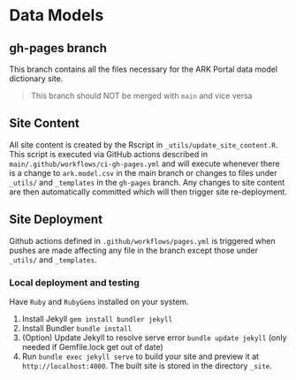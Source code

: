 # Data Models

## gh-pages branch

This branch contains all the files necessary for the ARK Portal data model dictionary 
site. 

> This branch should NOT be merged with `main` and vice versa

## Site Content

All site content is created by the Rscript in `_utils/update_site_content.R`. This 
script is executed via GitHub actions described in `main/.github/workflows/ci-gh-pages.yml` 
and will execute whenever there is a change to `ark.model.csv` in the main branch 
or changes to files under `_utils/` and `_templates` in the `gh-pages` branch. Any changes 
to site content are then automatically committed which will then trigger site re-deployment.

## Site Deployment

Github actions defined in `.github/workflows/pages.yml` is triggered when 
pushes are made affecting any file in the branch except those under `_utils/` and
`_templates`.

### Local deployment and testing

Have `Ruby` and `RubyGems` installed on your system.

1. Install Jekyll `gem install bundler jekyll`
2. Install Bundler `bundle install`
3. (Option) Update Jekyll to resolve serve error `bundle update jekyll` (only needed if Gemfile.lock get out of date)
4. Run `bundle exec jekyll serve` to build your site and preview it at `http://localhost:4000`. The built site is stored in the directory `_site`.



